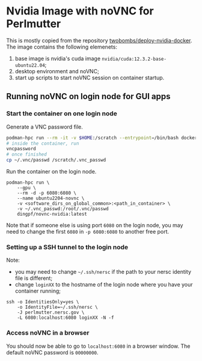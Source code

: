 # Nvidia Image with noVNC for Perlmutter

This is mostly copied from the repository [twobombs/deploy-nvidia-docker](https://github.com/twobombs/deploy-nvidia-docker). The image contains the following elemenets:
1. base image is nvidia's cuda image `nvidia/cuda:12.3.2-base-ubuntu22.04`;
2. desktop environment and noVNC;
3. start up scripts to start noVNC session on container startup.

## Running noVNC on login node for GUI apps

### Start the container on one login node

Generate a VNC password file. 

```bash
podman-hpc run --rm -it -v $HOME:/scratch --entrypoint=/bin/bash docker.io/dingpf/novnc-nvidia:latest
# inside the container, run 
vncpassword
# once finished
cp ~/.vnc/passwd /scratch/.vnc_passwd
```

Run the container on the login node.

```bash=
podman-hpc run \
	--gpu \
	--rm -d -p 6080:6080 \
	--name ubuntu2204-novnc \
	-v <software_dirs_on_global_common>:<path_in_container> \
    -v ~/.vnc_passwd:/root/.vnc/passwd
	dingpf/novnc-nvidia:latest
```

Note that if someone else is using port `6080` on the login node, you may need to change the first `6080` in `-p 6080:6080` to another free port.

### Setting up a SSH tunnel to the login node

Note: 
- you may need to change `~/.ssh/nersc` if the path to your nersc identity file is different;
- change `loginXX` to the hostname of the login node where you have your container running;

```bash=
ssh -o IdentitiesOnly=yes \
    -o IdentityFile=~/.ssh/nersc \
    -J perlmutter.nersc.gov \
    -L 6080:localhost:6080 loginXX -N -f
```

### Access noVNC in a browser

You should now be able to go to `localhost:6080` in a browser window. The default noVNC password is `00000000`.





